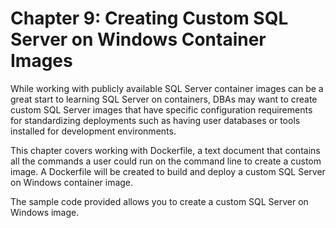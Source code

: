 #  Chapter 9: Creating Custom SQL Server on Windows Container Images

While working with publicly available SQL Server container images can be a great start to learning SQL Server on containers, DBAs may want to create custom SQL Server images that have specific configuration requirements for standardizing deployments such as having user databases or tools installed for development environments.

This chapter covers working with Dockerfile, a text document that contains all the commands a user could run on the command line to create a custom image. A Dockerfile will be created to build and deploy a custom SQL Server on Windows container image. 


The sample code provided allows you to create a custom SQL Server on Windows image.
